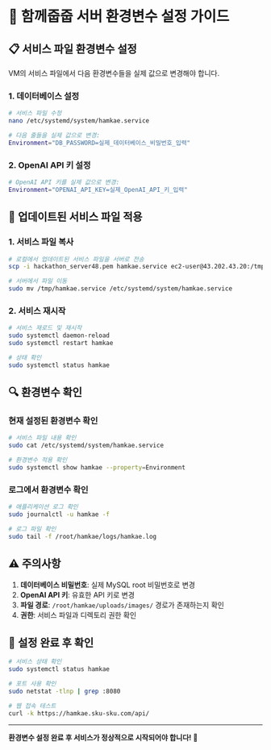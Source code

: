 # 🔧 함께줍줍 서버 환경변수 설정 가이드

## 📋 **서비스 파일 환경변수 설정**

VM의 서비스 파일에서 다음 환경변수들을 실제 값으로 변경해야 합니다.

### **1. 데이터베이스 설정**
```bash
# 서비스 파일 수정
nano /etc/systemd/system/hamkae.service

# 다음 줄들을 실제 값으로 변경:
Environment="DB_PASSWORD=실제_데이터베이스_비밀번호_입력"
```

### **2. OpenAI API 키 설정**
```bash
# OpenAI API 키를 실제 값으로 변경:
Environment="OPENAI_API_KEY=실제_OpenAI_API_키_입력"
```

## 🚀 **업데이트된 서비스 파일 적용**

### **1. 서비스 파일 복사**
```bash
# 로컬에서 업데이트된 서비스 파일을 서버로 전송
scp -i hackathon_server48.pem hamkae.service ec2-user@43.202.43.20:/tmp/

# 서버에서 파일 이동
sudo mv /tmp/hamkae.service /etc/systemd/system/hamkae.service
```

### **2. 서비스 재시작**
```bash
# 서비스 재로드 및 재시작
sudo systemctl daemon-reload
sudo systemctl restart hamkae

# 상태 확인
sudo systemctl status hamkae
```

## 🔍 **환경변수 확인**

### **현재 설정된 환경변수 확인**
```bash
# 서비스 파일 내용 확인
sudo cat /etc/systemd/system/hamkae.service

# 환경변수 적용 확인
sudo systemctl show hamkae --property=Environment
```

### **로그에서 환경변수 확인**
```bash
# 애플리케이션 로그 확인
sudo journalctl -u hamkae -f

# 로그 파일 확인
sudo tail -f /root/hamkae/logs/hamkae.log
```

## ⚠️ **주의사항**

1. **데이터베이스 비밀번호**: 실제 MySQL root 비밀번호로 변경
2. **OpenAI API 키**: 유효한 API 키로 변경
3. **파일 경로**: `/root/hamkae/uploads/images/` 경로가 존재하는지 확인
4. **권한**: 서비스 파일과 디렉토리 권한 확인

## 🎯 **설정 완료 후 확인**

```bash
# 서비스 상태 확인
sudo systemctl status hamkae

# 포트 사용 확인
sudo netstat -tlnp | grep :8080

# 웹 접속 테스트
curl -k https://hamkae.sku-sku.com/api/
```

---

**환경변수 설정 완료 후 서비스가 정상적으로 시작되어야 합니다! 🚀**
